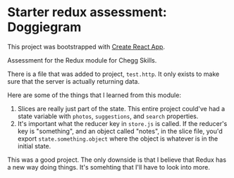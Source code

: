 # Starter redux assessment: Doggiegram 

This project was bootstrapped with [Create React App](https://github.com/facebook/create-react-app).

Assessment for the Redux module for Chegg Skills. 

There is a file that was added to project, `test.http`. It only exists to make sure that the server is actually returning data. 

Here are some of the things that I learned from this module:
1. Slices are really just part of the state. This entire project could've had a state variable with `photos`, `suggestions`, and `search` properties. 
2. It's important what the reducer key in `store.js` is called. If the reducer's key is "something", and an object called "notes", in the slice file, you'd export `state.something.object` where the object is whatever is in the initial state. 

This was a good project. The only downside is that I believe that Redux has a new way doing things. It's somehting that I'll have to look into more. 